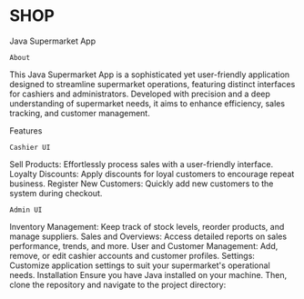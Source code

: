 # SHOP
Java Supermarket App

    About

This Java Supermarket App is a sophisticated yet user-friendly application designed to streamline supermarket operations, featuring distinct interfaces for cashiers and administrators. Developed with precision and a deep understanding of supermarket needs, it aims to enhance efficiency, sales tracking, and customer management. 

Features

    Cashier UI

Sell Products: Effortlessly process sales with a user-friendly interface.
Loyalty Discounts: Apply discounts for loyal customers to encourage repeat business.
Register New Customers: Quickly add new customers to the system during checkout.

    Admin UI

Inventory Management: Keep track of stock levels, reorder products, and manage suppliers.
Sales and Overviews: Access detailed reports on sales performance, trends, and more.
User and Customer Management: Add, remove, or edit cashier accounts and customer profiles.
Settings: Customize application settings to suit your supermarket's operational needs.
Installation
Ensure you have Java installed on your machine. Then, clone the repository and navigate to the project directory:
